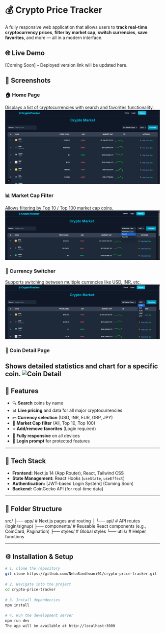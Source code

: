 # 💰 Crypto Price Tracker

A fully responsive web application that allows users to **track real-time cryptocurrency prices**, **filter by market cap**, **switch currencies**, **save favorites**, and more — all in a modern interface.

## 🌐 Live Demo
[Coming Soon] – Deployed version link will be updated here.

## 📸 Screenshots
### 🏠 Home Page
Displays a list of cryptocurrencies with search and favorites functionality.
![Home Page](./screenshots/home.png)

### 📊 Market Cap Filter
Allows filtering by Top 10 / Top 100 market cap coins.
![Market Cap Filter](./screenshots/market_caps.png)

### 💱 Currency Switcher
Supports switching between multiple currencies like USD, INR, etc.
![Currency Switcher](./screenshots/currency.png)

### 📌 Coin Detail Page
Shows detailed statistics and chart for a specific coin.
![Coin Detail](./screenshots/particular_coin.png)
---

## 🚀 Features

- 🔍 **Search** coins by name
- 📊 **Live pricing** and data for all major cryptocurrencies
- 💵 **Currency selection** (USD, INR, EUR, GBP, JPY)
- 🏅 **Market Cap filter** (All, Top 10, Top 100)
- ⭐ **Add/remove favorites** (Login required)
- 📱 **Fully responsive** on all devices
- 🔐 **Login prompt** for protected features

---

## 🔧 Tech Stack

- **Frontend:** Next.js 14 (App Router), React, Tailwind CSS  
- **State Management:** React Hooks (`useState`, `useEffect`)  
- **Authentication:** [JWT-based Login System] (Coming Soon)  
- **Backend:** CoinGecko API (for real-time data)

---

## 📁 Folder Structure
src/
├── app/ # Next.js pages and routing
│ └── api/ # API routes (login/signup)
├── components/ # Reusable React components (e.g., CoinCard, Pagination)
├── styles/ # Global styles
└── utils/ # Helper functions

---

## ⚙️ Installation & Setup

```bash
# 1. Clone the repository
git clone https://github.com/NehaSindhwani01/crypto-price-tracker.git

# 2. Navigate into the project
cd crypto-price-tracker

# 3. Install dependencies
npm install

# 4. Run the development server
npm run dev
The app will be available at http://localhost:3000
